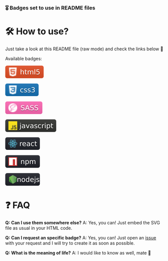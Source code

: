 ### 🎖️ Badges set to use in README files

# 🛠️ How to use?

Just take a look at this README file (raw mode) and check the links below 💪

Available badges:

![html5](https://github.com/arkanos/badges/blob/master/badges/html5.svg)

![css3](https://github.com/arkanos/badges/blob/master/badges/css3.svg)

![sass](https://github.com/arkanos/badges/blob/master/badges/sass.svg)

![javascript](https://github.com/arkanos/badges/blob/master/badges/javascript.svg)

![react](https://github.com/arkanos/badges/blob/master/badges/react.svg)

![npm](https://github.com/arkanos/badges/blob/master/badges/npm.svg)

![nodejs](https://github.com/arkanos/badges/blob/master/badges/nodejs.svg)

# ❓ FAQ

**Q: Can I use them somewhere else?**
A: Yes, you can! Just embed the SVG file as usual in your HTML code.

**Q: Can I request an specific badge?**
A: Yes, you can! Just open an [issue](https://github.com/arkanos/badges/issues) with your request and I will try to create it as soon as possible.

**Q: What is the meaning of life?**
A: I would like to know as well, mate 🤔
